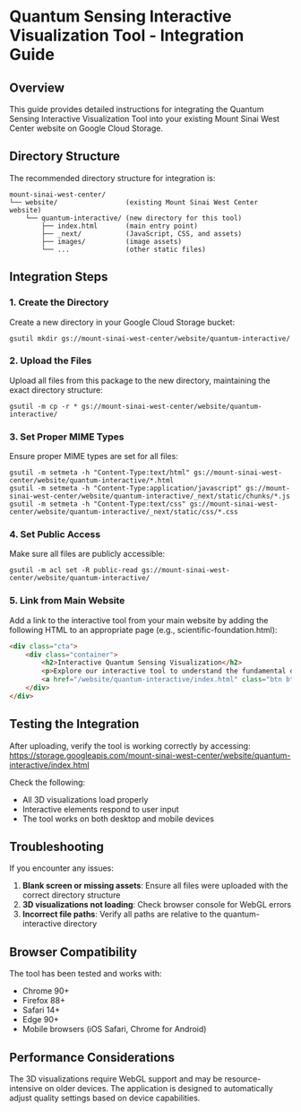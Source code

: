 # Quantum Sensing Interactive Visualization Tool - Integration Guide

## Overview

This guide provides detailed instructions for integrating the Quantum Sensing Interactive Visualization Tool into your existing Mount Sinai West Center website on Google Cloud Storage.

## Directory Structure

The recommended directory structure for integration is:

```
mount-sinai-west-center/
└── website/                 (existing Mount Sinai West Center website)
    └── quantum-interactive/ (new directory for this tool)
        ├── index.html       (main entry point)
        ├── _next/           (JavaScript, CSS, and assets)
        ├── images/          (image assets)
        └── ...              (other static files)
```

## Integration Steps

### 1. Create the Directory

Create a new directory in your Google Cloud Storage bucket:

```
gsutil mkdir gs://mount-sinai-west-center/website/quantum-interactive/
```

### 2. Upload the Files

Upload all files from this package to the new directory, maintaining the exact directory structure:

```
gsutil -m cp -r * gs://mount-sinai-west-center/website/quantum-interactive/
```

### 3. Set Proper MIME Types

Ensure proper MIME types are set for all files:

```
gsutil -m setmeta -h "Content-Type:text/html" gs://mount-sinai-west-center/website/quantum-interactive/*.html
gsutil -m setmeta -h "Content-Type:application/javascript" gs://mount-sinai-west-center/website/quantum-interactive/_next/static/chunks/*.js
gsutil -m setmeta -h "Content-Type:text/css" gs://mount-sinai-west-center/website/quantum-interactive/_next/static/css/*.css
```

### 4. Set Public Access

Make sure all files are publicly accessible:

```
gsutil -m acl set -R public-read gs://mount-sinai-west-center/website/quantum-interactive/
```

### 5. Link from Main Website

Add a link to the interactive tool from your main website by adding the following HTML to an appropriate page (e.g., scientific-foundation.html):

```html
<div class="cta">
    <div class="container">
        <h2>Interactive Quantum Sensing Visualization</h2>
        <p>Explore our interactive tool to understand the fundamental differences between quantum and classical sensing technologies.</p>
        <a href="/website/quantum-interactive/index.html" class="btn btn-primary">Launch Interactive Tool</a>
    </div>
</div>
```

## Testing the Integration

After uploading, verify the tool is working correctly by accessing:
https://storage.googleapis.com/mount-sinai-west-center/website/quantum-interactive/index.html

Check the following:
- All 3D visualizations load properly
- Interactive elements respond to user input
- The tool works on both desktop and mobile devices

## Troubleshooting

If you encounter any issues:

1. **Blank screen or missing assets**: Ensure all files were uploaded with the correct directory structure
2. **3D visualizations not loading**: Check browser console for WebGL errors
3. **Incorrect file paths**: Verify all paths are relative to the quantum-interactive directory

## Browser Compatibility

The tool has been tested and works with:
- Chrome 90+
- Firefox 88+
- Safari 14+
- Edge 90+
- Mobile browsers (iOS Safari, Chrome for Android)

## Performance Considerations

The 3D visualizations require WebGL support and may be resource-intensive on older devices. The application is designed to automatically adjust quality settings based on device capabilities.
